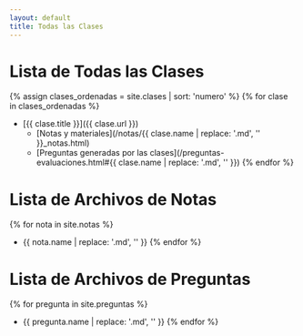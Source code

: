 ```yaml
---
layout: default
title: Todas las Clases
---
```


# Lista de Todas las Clases

{% assign clases_ordenadas = site.clases | sort: 'numero' %}
{% for clase in clases_ordenadas %}
* [{{ clase.title }}]({{ clase.url }})
  - [Notas y materiales](/notas/{{ clase.name | replace: '.md', '' }}_notas.html)
  - [Preguntas generadas por las clases](/preguntas-evaluaciones.html#{{ clase.name | replace: '.md', '' }})
{% endfor %}

# Lista de Archivos de Notas

{% for nota in site.notas %}
* {{ nota.name | replace: '.md', '' }}
{% endfor %}

# Lista de Archivos de Preguntas

{% for pregunta in site.preguntas %}
* {{ pregunta.name | replace: '.md', '' }}
{% endfor %}